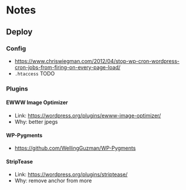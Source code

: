 # Notes

## Deploy

### Config

- <https://www.chriswiegman.com/2012/04/stop-wp-cron-wordpress-cron-jobs-from-firing-on-every-page-load/>
- `.htaccess` TODO

### Plugins

#### EWWW Image Optimizer

- Link: <https://wordpress.org/plugins/ewww-image-optimizer/>
- Why: better jpegs

#### WP-Pygments

- <https://github.com/WellingGuzman/WP-Pygments>

#### StripTease

- Link: <https://wordpress.org/plugins/striptease/>
- Why: remove anchor from more
